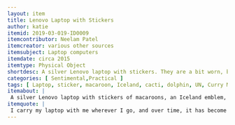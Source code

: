 ```yaml
---
layout: item
title: Lenovo Laptop with Stickers
author: katie
itemid: 2019-03-019-ID0009
itemcontributor: Neelam Patel
itemcreator: various other sources
itemsubject: Laptop computers
itemdate: circa 2015
itemtype: Physical Object
shortdesc: A silver Lenovo laptop with stickers. They are a bit worn, but I have had gradually added them since freshman year.
categories: [ Sentimental,Practical ]
tags: [ Laptop, sticker, macaroon, Iceland, cacti, dolphin, UN, Curry Master, Lenovo ]
itemabout: |
 A silver Lenovo laptop with stickers of macaroons, an Iceland emblem, cacti, a dolphin, the UN logo, and a cartoon of an Indian man with the words "Curry Master." They are a bit worn, but I have had gradually added them since freshman year. It is one of the most valuable objects I own, and because of this, is something is very important to me and will hopefully be in my life for a very long time!
itemquote: |
 I carry my laptop with me wherever I go, and over time, it has become a symbol of who I am. I am really picky with what stickers I get, and the ones that I have chosen symbolize different parts of who I am through art and humor from my ethnicity and culture to my favorite things, aspirations, and my love of travel.
---
```

